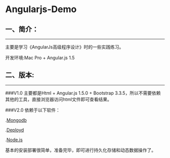 # Angularjs-Demo

## 一、简介：
-------------------------
主要是学习《AngularJs高级程序设计》时的一些实践练习。

开发环境:Mac Pro + Angular.js 1.5


## 二、版本:
-------------------------
###V1.0
主要都是Html + Angular.js 1.5.0 + Bootstrap 3.3.5，所以不需要依赖其他的工具，直接浏览器访问html文件即可查看结果。

###V2.0
依赖于以下软件：

.[Mongodb](http://shenjie.engineer/detail/54)

.[Deployd](http://shenjie.engineer/detail/53)

.[Node.js](http://shenjie.engineer/detail/52)

基本的安装部署很简单，准备完毕，即可进行持久化存储和动态数据操作了。